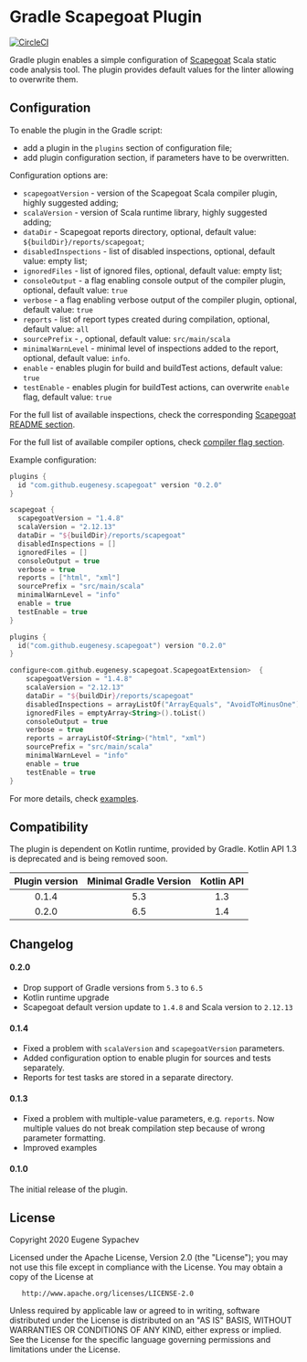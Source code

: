 # Gradle Scapegoat Plugin

[![CircleCI](https://circleci.com/gh/eugene-sy/gradle-scapegoat-plugin.svg?style=shield)](https://circleci.com/gh/eugene-sy/gradle-scapegoat-plugin)

Gradle plugin enables a simple configuration of [Scapegoat](https://github.com/sksamuel/scapegoat) Scala static code analysis tool.
The plugin provides default values for the linter allowing to overwrite them. 

## Configuration

To enable the plugin in the Gradle script:
* add a plugin in the `plugins` section of configuration file;
* add plugin configuration section, if parameters have to be overwritten.

Configuration options are:
* `scapegoatVersion` - version of the Scapegoat Scala compiler plugin, highly suggested adding;
* `scalaVersion` - version of Scala runtime library, highly suggested adding;  
* `dataDir` - Scapegoat reports directory, optional, default value: `${buildDir}/reports/scapegoat`;
* `disabledInspections` - list of disabled inspections, optional, default value: empty list;
* `ignoredFiles` - list of ignored files, optional, default value: empty list;
* `consoleOutput` - a flag enabling console output of the compiler plugin, optional, default value: `true`
* `verbose` - a flag enabling verbose output of the compiler plugin, optional, default value: `true`
* `reports` - list of report types created during compilation, optional, default value: `all`
* `sourcePrefix` - , optional, default value: `src/main/scala`
* `minimalWarnLevel` - minimal level of inspections added to the report, optional, default value: `info`.
* `enable` - enables plugin for build and buildTest actions, default value: `true`
* `testEnable` - enables plugin for buildTest actions, can overwrite `enable` flag, default value: `true`

For the full list of available inspections, check the corresponding [Scapegoat README section](https://github.com/sksamuel/scapegoat#inspections).

For the full list of available compiler options, check [compiler flag section](https://github.com/sksamuel/scapegoat#full-list-of-compiler-flags).

Example configuration:

```groovy
plugins {
  id "com.github.eugenesy.scapegoat" version "0.2.0"
}

scapegoat {
  scapegoatVersion = "1.4.8"
  scalaVersion = "2.12.13"
  dataDir = "${buildDir}/reports/scapegoat"
  disabledInspections = []
  ignoredFiles = []
  consoleOutput = true
  verbose = true
  reports = ["html", "xml"]
  sourcePrefix = "src/main/scala"
  minimalWarnLevel = "info"
  enable = true
  testEnable = true
}
```

```kotlin
plugins {
  id("com.github.eugenesy.scapegoat") version "0.2.0"
}

configure<com.github.eugenesy.scapegoat.ScapegoatExtension>  {
    scapegoatVersion = "1.4.8"
    scalaVersion = "2.12.13"
    dataDir = "${buildDir}/reports/scapegoat"
    disabledInspections = arrayListOf("ArrayEquals", "AvoidToMinusOne")
    ignoredFiles = emptyArray<String>().toList()
    consoleOutput = true
    verbose = true
    reports = arrayListOf<String>("html", "xml")
    sourcePrefix = "src/main/scala"
    minimalWarnLevel = "info"
    enable = true
    testEnable = true
}
```

For more details, check [examples](./example).


## Compatibility

The plugin is dependent on Kotlin runtime, provided by Gradle.
Kotlin API 1.3 is deprecated and is being removed soon.

|Plugin version|Minimal Gradle Version|Kotlin API|
|:------------:|:--------------------:|:--------:|
|0.1.4         |5.3                   |1.3       |
|0.2.0         |6.5                   |1.4       |

## Changelog

#### 0.2.0

* Drop support of Gradle versions from `5.3` to `6.5`
* Kotlin runtime upgrade
* Scapegoat default version update to `1.4.8` and Scala version to `2.12.13`

#### 0.1.4

* Fixed a problem with `scalaVersion` and `scapegoatVersion` parameters.
* Added configuration option to enable plugin for sources and tests separately.
* Reports for test tasks are stored in a separate directory.

#### 0.1.3

* Fixed a problem with multiple-value parameters, e.g. `reports`. 
    Now multiple values do not break compilation step because of wrong parameter formatting.
* Improved examples

#### 0.1.0

The initial release of the plugin. 

## License
  
Copyright 2020 Eugene Sypachev

Licensed under the Apache License, Version 2.0 (the "License");
you may not use this file except in compliance with the License.
You may obtain a copy of the License at

       http://www.apache.org/licenses/LICENSE-2.0

Unless required by applicable law or agreed to in writing, software
distributed under the License is distributed on an "AS IS" BASIS,
WITHOUT WARRANTIES OR CONDITIONS OF ANY KIND, either express or implied.
See the License for the specific language governing permissions and
limitations under the License.